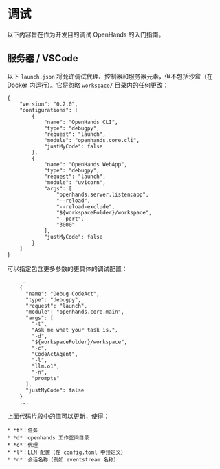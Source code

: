 # 调试

以下内容旨在作为开发目的调试 OpenHands 的入门指南。

## 服务器 / VSCode

以下 `launch.json` 将允许调试代理、控制器和服务器元素，但不包括沙盒（在 Docker 内运行）。它将忽略 `workspace/` 目录内的任何更改：

```
{
    "version": "0.2.0",
    "configurations": [
        {
            "name": "OpenHands CLI",
            "type": "debugpy",
            "request": "launch",
            "module": "openhands.core.cli",
            "justMyCode": false
        },
        {
            "name": "OpenHands WebApp",
            "type": "debugpy",
            "request": "launch",
            "module": "uvicorn",
            "args": [
                "openhands.server.listen:app",
                "--reload",
                "--reload-exclude",
                "${workspaceFolder}/workspace",
                "--port",
                "3000"
            ],
            "justMyCode": false
        }
    ]
}
```

可以指定包含更多参数的更具体的调试配置：

```
    ...
    {
      "name": "Debug CodeAct",
      "type": "debugpy",
      "request": "launch",
      "module": "openhands.core.main",
      "args": [
        "-t",
        "Ask me what your task is.",
        "-d",
        "${workspaceFolder}/workspace",
        "-c",
        "CodeActAgent",
        "-l",
        "llm.o1",
        "-n",
        "prompts"
      ],
      "justMyCode": false
    }
    ...
```

上面代码片段中的值可以更新，使得：

    * *t*：任务
    * *d*：openhands 工作空间目录
    * *c*：代理
    * *l*：LLM 配置（在 config.toml 中预定义）
    * *n*：会话名称（例如 eventstream 名称）